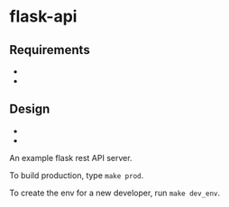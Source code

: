 # flask-api

## Requirements

- 
- 

## Design 

- 
- 

An example flask rest API server.

To build production, type `make prod`.

To create the env for a new developer, run `make dev_env`.
